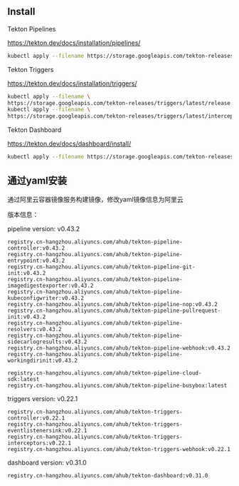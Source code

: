 
## Install

Tekton Pipelines

https://tekton.dev/docs/installation/pipelines/

```bash
kubectl apply --filename https://storage.googleapis.com/tekton-releases/pipeline/latest/release.yaml
```

Tekton Triggers

https://tekton.dev/docs/installation/triggers/

```bash
kubectl apply --filename \
https://storage.googleapis.com/tekton-releases/triggers/latest/release.yaml
kubectl apply --filename \
https://storage.googleapis.com/tekton-releases/triggers/latest/interceptors.yaml
```

Tekton Dashboard

https://tekton.dev/docs/dashboard/install/

```bash
kubectl apply --filename https://storage.googleapis.com/tekton-releases/dashboard/latest/tekton-dashboard-release.yaml
```

## 通过yaml安装

通过阿里云容器镜像服务构建镜像，修改yaml镜像信息为阿里云

版本信息：

pipeline version: v0.43.2

```text
registry.cn-hangzhou.aliyuncs.com/ahub/tekton-pipeline-controller:v0.43.2
registry.cn-hangzhou.aliyuncs.com/ahub/tekton-pipeline-entrypoint:v0.43.2
registry.cn-hangzhou.aliyuncs.com/ahub/tekton-pipeline-git-init:v0.43.2
registry.cn-hangzhou.aliyuncs.com/ahub/tekton-pipeline-imagedigestexporter:v0.43.2
registry.cn-hangzhou.aliyuncs.com/ahub/tekton-pipeline-kubeconfigwriter:v0.43.2
registry.cn-hangzhou.aliyuncs.com/ahub/tekton-pipeline-nop:v0.43.2
registry.cn-hangzhou.aliyuncs.com/ahub/tekton-pipeline-pullrequest-init:v0.43.2
registry.cn-hangzhou.aliyuncs.com/ahub/tekton-pipeline-resolvers:v0.43.2
registry.cn-hangzhou.aliyuncs.com/ahub/tekton-pipeline-sidecarlogresults:v0.43.2
registry.cn-hangzhou.aliyuncs.com/ahub/tekton-pipeline-webhook:v0.43.2
registry.cn-hangzhou.aliyuncs.com/ahub/tekton-pipeline-workingdirinit:v0.43.2

registry.cn-hangzhou.aliyuncs.com/ahub/tekton-pipeline-cloud-sdk:latest
registry.cn-hangzhou.aliyuncs.com/ahub/tekton-pipeline-busybox:latest
```

triggers version: v0.22.1

```text
registry.cn-hangzhou.aliyuncs.com/ahub/tekton-triggers-controller:v0.22.1
registry.cn-hangzhou.aliyuncs.com/ahub/tekton-triggers-eventlistenersink:v0.22.1
registry.cn-hangzhou.aliyuncs.com/ahub/tekton-triggers-interceptors:v0.22.1
registry.cn-hangzhou.aliyuncs.com/ahub/tekton-triggers-webhook:v0.22.1
```

dashboard version: v0.31.0
```text
registry.cn-hangzhou.aliyuncs.com/ahub/tekton-dashboard:v0.31.0
```
